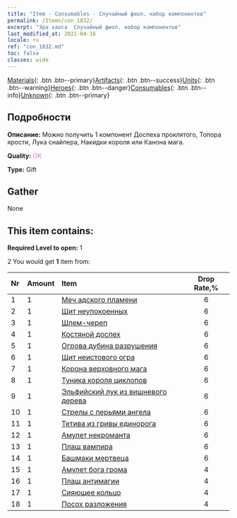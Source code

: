```yaml
---
title: "Item - Consumables - Случайный фиол. набор компонентов"
permalink: /Items/con_1832/
excerpt: "Эра хаоса  Случайный фиол. набор компонентов"
last_modified_at: 2021-04-16
locale: ru
ref: "con_1832.md"
toc: false
classes: wide
---
```

 [Materials](/ru/Items/){: .btn .btn--primary}[Artifacts](/ru/Items/Artifacts/){: .btn .btn--success}[Units](/ru/Items/Units/){: .btn .btn--warning}[Heroes](/ru/Items/Heroes/){: .btn .btn--danger}[Consumables](/ru/Items/Consumables/){: .btn .btn--info}[Unknown](/ru/Items/Unknown/){: .btn .btn--primary}

## Подробности
 **Описание:** Можно получить 1 компонент Доспеха проклятого, Топора ярости, Лука снайпера, Накидки короля или Канона мага.

 **Quality:** <span style="color: #DA70D6">OK</span>

 **Type:** Gift

## Gather

  None

## This item contains:

 **Required Level to open:** 1

 2 You would get **1** item  from:

  | Nr | Amount |     Item    | Drop Rate,% |
  |:---|:-------|:------------|:---------:|
  | 1 | 1 | [Меч адского пламени](/ru/Items/art_121/) | 6 | 
  | 2 | 1 | [Щит неупокоенных](/ru/Items/art_122/) | 6 | 
  | 3 | 1 | [Шлем-череп](/ru/Items/art_123/) | 6 | 
  | 4 | 1 | [Костяной доспех](/ru/Items/art_124/) | 6 | 
  | 5 | 1 | [Огрова дубина разрушения](/ru/Items/art_125/) | 6 | 
  | 6 | 1 | [Щит неистового огра](/ru/Items/art_126/) | 6 | 
  | 7 | 1 | [Корона верховного мага](/ru/Items/art_127/) | 6 | 
  | 8 | 1 | [Туника короля циклопов](/ru/Items/art_128/) | 6 | 
  | 9 | 1 | [Эльфийский лук из вишневого дерева](/ru/Items/art_103/) | 6 | 
  | 10 | 1 | [Стрелы с перьями ангела](/ru/Items/art_104/) | 6 | 
  | 11 | 1 | [Тетива из гривы единорога](/ru/Items/art_105/) | 6 | 
  | 12 | 1 | [Амулет некроманта](/ru/Items/art_129/) | 6 | 
  | 13 | 1 | [Плащ вампира](/ru/Items/art_130/) | 6 | 
  | 14 | 1 | [Башмаки мертвеца](/ru/Items/art_131/) | 6 | 
  | 15 | 1 | [Амулет бога грома](/ru/Items/art_136/) | 4 | 
  | 16 | 1 | [Плащ антимагии](/ru/Items/art_137/) | 4 | 
  | 17 | 1 | [Сияющее кольцо](/ru/Items/art_138/) | 4 | 
  | 18 | 1 | [Посох разложения](/ru/Items/art_139/) | 4 | 
